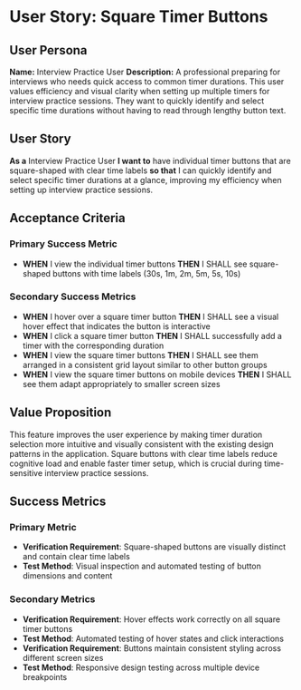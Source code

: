# User Story: Square Timer Buttons

## User Persona

**Name:** Interview Practice User
**Description:** A professional preparing for interviews who needs quick access to common timer durations. This user values efficiency and visual clarity when setting up multiple timers for interview practice sessions. They want to quickly identify and select specific time durations without having to read through lengthy button text.

## User Story

**As a** Interview Practice User
**I want to** have individual timer buttons that are square-shaped with clear time labels
**so that** I can quickly identify and select specific timer durations at a glance, improving my efficiency when setting up interview practice sessions.

## Acceptance Criteria

### Primary Success Metric

- **WHEN** I view the individual timer buttons **THEN** I SHALL see square-shaped buttons with time labels (30s, 1m, 2m, 5m, 5s, 10s)

### Secondary Success Metrics

- **WHEN** I hover over a square timer button **THEN** I SHALL see a visual hover effect that indicates the button is interactive
- **WHEN** I click a square timer button **THEN** I SHALL successfully add a timer with the corresponding duration
- **WHEN** I view the square timer buttons **THEN** I SHALL see them arranged in a consistent grid layout similar to other button groups
- **WHEN** I view the square timer buttons on mobile devices **THEN** I SHALL see them adapt appropriately to smaller screen sizes

## Value Proposition

This feature improves the user experience by making timer duration selection more intuitive and visually consistent with the existing design patterns in the application. Square buttons with clear time labels reduce cognitive load and enable faster timer setup, which is crucial during time-sensitive interview practice sessions.

## Success Metrics

### Primary Metric

- **Verification Requirement**: Square-shaped buttons are visually distinct and contain clear time labels
- **Test Method**: Visual inspection and automated testing of button dimensions and content

### Secondary Metrics

- **Verification Requirement**: Hover effects work correctly on all square timer buttons
- **Test Method**: Automated testing of hover states and click interactions
- **Verification Requirement**: Buttons maintain consistent styling across different screen sizes
- **Test Method**: Responsive design testing across multiple device breakpoints
